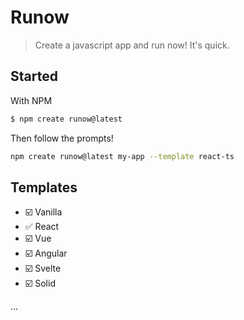 # Runow

> Create a javascript app and run now! It's quick.

## Started

With NPM
```bash
$ npm create runow@latest
```

Then follow the prompts!

```bash
npm create runow@latest my-app --template react-ts
```

## Templates

- ☑️ Vanilla
- ✅ React
- ☑️ Vue
- ☑️ Angular
- ☑️ Svelte
- ☑️ Solid

...